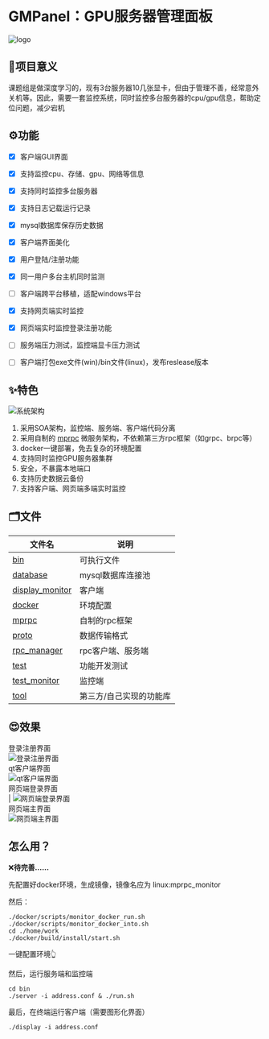 # GMPanel：GPU服务器管理面板
![logo](./doc/img/logo.jpg)
## 🎉项目意义

课题组是做深度学习的，现有3台服务器10几张显卡，但由于管理不善，经常意外关机等。因此，需要一套监控系统，同时监控多台服务器的cpu/gpu信息，帮助定位问题，减少宕机



## ⚙功能

- [x] 客户端GUI界面
- [x] 支持监控cpu、存储、gpu、网络等信息
- [x] 支持同时监控多台服务器
- [x] 支持日志记载运行记录
- [x] mysql数据库保存历史数据
- [x] 客户端界面美化
- [x] 用户登陆/注册功能
- [x] 同一用户多台主机同时监测
- [ ] 客户端跨平台移植，适配windows平台
- [x] 支持网页端实时监控
- [x] 网页端实时监控登录注册功能
- [ ] 服务端压力测试，监控端显卡压力测试
- [ ] 客户端打包exe文件(win)/bin文件(linux)，发布reslease版本




## ✨特色
![系统架构](./doc/img/系统架构.png)

1. 采用SOA架构，监控端、服务端、客户端代码分离
2. 采用自制的 [mprpc](https://github.com/yzfzzz/mprpc) 微服务架构，不依赖第三方rpc框架（如grpc、brpc等）
3. docker一键部署，免去复杂的环境配置
4. 支持同时监控GPU服务器集群
5. 安全，不暴露本地端口
6. 支持历史数据云备份
7. 支持客户端、网页端多端实时监控



## 🗂文件

| 文件名                                                       | 说明              |
| ------------------------------------------------------------ | ----------------- |
| [bin](https://github.com/yzfzzz/linux-monitor/tree/main/bin) | 可执行文件        |
| [database](https://github.com/yzfzzz/linux-monitor/tree/main/database) | mysql数据库连接池  |
| [display_monitor](https://github.com/yzfzzz/linux-monitor/tree/main/display_monitor) | 客户端            |
| [docker](https://github.com/yzfzzz/linux-monitor/tree/main/docker) | 环境配置          |
| [mprpc](https://github.com/yzfzzz/linux-monitor/tree/main/mprpc) | 自制的rpc框架     |
| [proto](https://github.com/yzfzzz/linux-monitor/tree/main/proto) | 数据传输格式      |
| [rpc_manager](https://github.com/yzfzzz/linux-monitor/tree/main/rpc_manager) | rpc客户端、服务端 |
| [test](https://github.com/yzfzzz/linux-monitor/tree/main/test) | 功能开发测试      |
| [test_monitor](https://github.com/yzfzzz/linux-monitor/tree/main/test_monitor) | 监控端            |
| [tool](https://github.com/yzfzzz/linux-monitor/tree/main/tool) | 第三方/自己实现的功能库  |

## 😍效果
登录注册界面<br>
![登录注册界面](./doc/img/登录注册界面.png)<br>
qt客户端界面<br>
![qt客户端界面](./doc/img/qt客户端界面.png)<br>
网页端登录界面<br>
| ![网页端登录界面](./doc/img/网页端登录界面.png)<br>
网页端主界面<br>
![网页端主界面](./doc/img/网页端主界面.png)<br>

## 怎么用？

❌**待完善......**

先配置好docker环境，生成镜像，镜像名应为 linux:mprpc_monitor

然后：

```shell
./docker/scripts/monitor_docker_run.sh
./docker/scripts/monitor_docker_into.sh
cd ./home/work
./docker/build/install/start.sh
```

一键配置环境👆

然后，运行服务端和监控端

```shell
cd bin
./server -i address.conf & ./run.sh 
```

最后，在终端运行客户端（需要图形化界面）

```shell
./display -i address.conf
```
